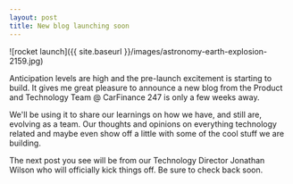 ```yaml
---
layout: post
title: New blog launching soon
---
```


![rocket launch]({{ site.baseurl }}/images/astronomy-earth-explosion-2159.jpg)


Anticipation levels are high and the pre-launch excitement is starting to build. It gives me great pleasure to announce a new blog from the Product and Technology Team @ CarFinance 247 is only a few weeks away.

We'll be using it to share our learnings on how we have, and still are, evolving as a team. Our thoughts and opinions on everything technology related and maybe even show off a little with some of the cool stuff we are building.

The next post you see will be from our Technology Director Jonathan Wilson who will officially kick things off. Be sure to check back soon.
